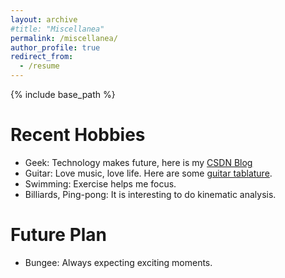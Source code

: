 ```yaml
---
layout: archive
#title: "Miscellanea"
permalink: /miscellanea/
author_profile: true
redirect_from:
  - /resume
---
```


{% include base_path %}

Recent Hobbies
======
* Geek: Technology makes future, here is my [CSDN Blog](https://dwgan.blog.csdn.net/)
* Guitar: Love music, love life. Here are some [guitar tablature](../music/枫叶城2019.pdf).
* Swimming: Exercise helps me focus.
* Billiards, Ping-pong: It is interesting to do kinematic analysis.

Future Plan
=
* Bungee: Always expecting exciting moments.
